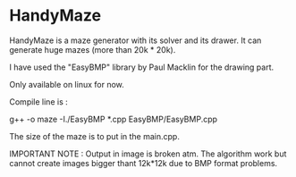 HandyMaze
=========

HandyMaze is a maze generator with its solver and its drawer. It can generate huge mazes (more than 20k * 20k).

I have used the "EasyBMP" library by Paul Macklin for the drawing part.

Only available on linux for now.

Compile line is :

g++ -o maze -I./EasyBMP *.cpp EasyBMP/EasyBMP.cpp

The size of the maze is to put in the main.cpp.




IMPORTANT NOTE : Output in image is broken atm. The algorithm work but cannot create images bigger thant 12k*12k due to BMP format problems.
